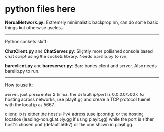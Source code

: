 # python files here
**NerualNetwork.py:** Extremely minimalistic backprop nn, can do some basic things but otherwise useless.

---

Python sockets stuff:

**ChatClient.py** and **ChatServer.py**: Slightly more poliished console based chat script using the sockets library. Needs barelib.py to run.

**bareclient.py** and **bareserver.py**: Bare bones client and server. Also needs barelib.py to run.

---

How to use it:

server: just press enter 2 times. the default ip/port is 0.0.0.0/5667. for hosting across networks, use playit.gg and create a TCP protocol tunnel with the local ip as 5667.

client: ip is either the host's IPv4 adress (use ipconfig) or the hosting location (leading-hon.gl.at.ply.gg if using playit.gg) while the port is either host's chosen port (default 5667) or the one shown in playit.gg.
